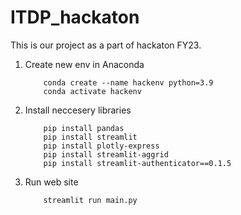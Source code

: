 # ITDP_hackaton

This is our project as a part of hackaton FY23.

1. Create new env in Anaconda

    ```
        conda create --name hackenv python=3.9
        conda activate hackenv
    ```

2. Install neccesery libraries

    ```
        pip install pandas
        pip install streamlit
        pip install plotly-express
        pip install streamlit-aggrid
        pip install streamlit-authenticator==0.1.5
    ```

3. Run web site

    ```
        streamlit run main.py
    ```
 
